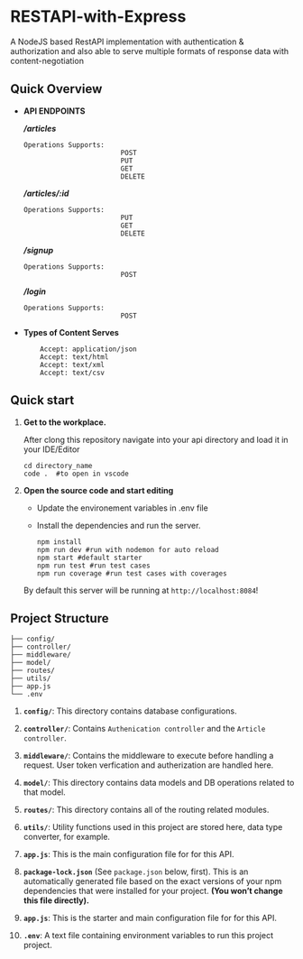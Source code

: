 # RESTAPI-with-Express

A NodeJS based RestAPI implementation with authentication & authorization and also able to serve multiple formats of response data with content-negotiation

## Quick Overview

- **API ENDPOINTS**

  **_/articles_**

      Operations Supports:
                              POST
                              PUT
                              GET
                              DELETE

  **_/articles/:id_**

      Operations Supports:
                              PUT
                              GET
                              DELETE

  **_/signup_**

      Operations Supports:
                              POST

  **_/login_**

      Operations Supports:
                              POST

- **Types of Content Serves**

          Accept: application/json
          Accept: text/html
          Accept: text/xml
          Accept: text/csv

## Quick start

1.  **Get to the workplace.**

    After clong this repository navigate into your api directory and load it in your IDE/Editor

    ```shell
    cd directory_name
    code .  #to open in vscode
    ```

2.  **Open the source code and start editing**

    - Update the environement variables in .env file

    - Install the dependencies and run the server.

      ```shell
      npm install
      npm run dev #run with nodemon for auto reload
      npm start #default starter
      npm run test #run test cases
      npm run coverage #run test cases with coverages
      ```

    By default this server will be running at `http://localhost:8084`!

## Project Structure

    ├── config/
    ├── controller/
    ├── middleware/
    ├── model/
    ├── routes/
    ├── utils/
    ├── app.js
    └── .env

1.  **`config/`**: This directory contains database configurations.

2.  **`controller/`**: Contains `Authenication controller` and the `Article controller`.

3.  **`middleware/`**: Contains the middleware to execute before handling a request. User token verfication and autherization are handled here.

4.  **`model/`**: This directory contains data models and DB operations related to that model.

5.  **`routes/`**: This directory contains all of the routing related modules.

6.  **`utils/`**: Utility functions used in this project are stored here, data type converter, for example.

7.  **`app.js`**: This is the main configuration file for for this API.

8.  **`package-lock.json`** (See `package.json` below, first). This is an automatically generated file based on the exact versions of your npm dependencies that were installed for your project. **(You won’t change this file directly).**

9.  **`app.js`**: This is the starter and main configuration file for for this API.

10. **`.env`**: A text file containing environment variables to run this project project.
